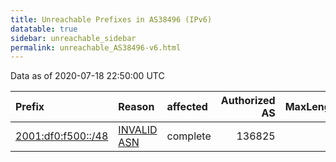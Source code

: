 ```yaml
---
title: Unreachable Prefixes in AS38496 (IPv6)
datatable: true
sidebar: unreachable_sidebar
permalink: unreachable_AS38496-v6.html
---
```


Data as of 2020-07-18 22:50:00 UTC


<div class="datatable-begin"></div>

| Prefix                                                         | Reason                                                                                                    | affected   |   Authorized AS |   MaxLength | Anchor                                       |   unreachable /48s |
|:---------------------------------------------------------------|:----------------------------------------------------------------------------------------------------------|:-----------|----------------:|------------:|:---------------------------------------------|-------------------:|
| [2001:df0:f500::/48](https://stat.ripe.net/2001:df0:f500::/48) | [INVALID ASN](https://rpki-validator.ripe.net/announcement-preview?asn=AS38496&prefix=2001:df0:f500::/48) | complete   |          136825 |          48 | [APNIC](unreachable_APNIC_RPKI_Root-v6.html) |                  1 |

<div class="datatable-end"></div>